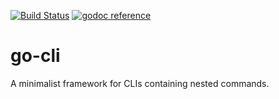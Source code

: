 [![Build Status](https://travis-ci.org/phylake/go-cli.svg?branch=master)](https://travis-ci.org/phylake/go-cli) [![godoc reference](https://godoc.org/github.com/phylake/go-cli?status.png)](https://godoc.org/github.com/phylake/go-cli)

# go-cli

A minimalist framework for CLIs containing nested commands.
